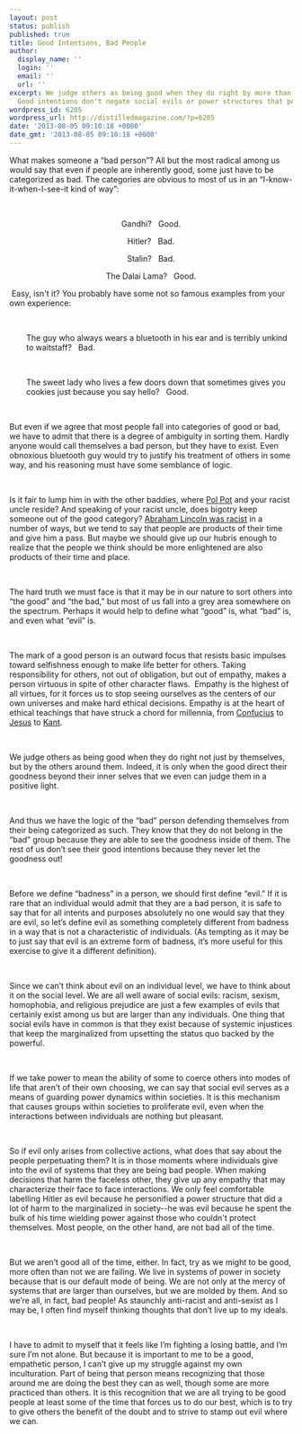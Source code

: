 ```yaml
---
layout: post
status: publish
published: true
title: Good Intentions, Bad People
author:
  display_name: ''
  login: ''
  email: ''
  url: ''
excerpt: We judge others as being good when they do right by more than themselves.
  Good intentions don't negate social evils or power structures that perpetuate them.
wordpress_id: 6205
wordpress_url: http://distilledmagazine.com/?p=6205
date: '2013-08-05 09:10:18 +0000'
date_gmt: '2013-08-05 09:10:18 +0000'
---
```

<p dir="ltr">What makes someone a “bad person”? All but the most radical among us would say that even if people are inherently good, some just have to be categorized as bad. The categories are obvious to most of us in an “I-know-it-when-I-see-it kind of way”:</p>
<p>&nbsp;</p>
<p dir="ltr" style="text-align: center;">Gandhi?   Good.</p>
<p dir="ltr" style="text-align: center;">Hitler?   Bad.</p>
<p dir="ltr" style="text-align: center;">Stalin?   Bad.</p>
<p dir="ltr" style="text-align: center;">The Dalai Lama?   Good.</p>
<p style="text-align: left;"> Easy, isn't it? You probably have some not so famous examples from your own experience:</p>
<p>&nbsp;</p>
<p dir="ltr" style="padding-left: 30px;">The guy who always wears a bluetooth in his ear and is terribly unkind to waitstaff?   Bad.</p>
<p>&nbsp;</p>
<p dir="ltr" style="padding-left: 30px;">The sweet lady who lives a few doors down that sometimes gives you cookies just because you say hello?   Good.</p>
<p dir="ltr" style="padding-left: 30px;">
<p>&nbsp;</p>
<p dir="ltr">But even if we agree that most people fall into categories of good or bad, we have to admit that there is a degree of ambiguity in sorting them. Hardly anyone would call themselves a bad person, but they have to exist. Even obnoxious bluetooth guy would try to justify his treatment of others in some way, and his reasoning must have some semblance of logic.</p>
<p>&nbsp;</p>
<p dir="ltr">Is it fair to lump him in with the other baddies, where <a href="http://distilledmagazine.com/wp-content/uploads/2013/08/Pol_Pot1" target="_blank">Pol Pot</a> and your racist uncle reside? And speaking of your racist uncle, does bigotry keep someone out of the good category? <a href="http://artsbeat.blogs.nytimes.com/2008/12/10/abraham-lincoln-racist/?_r=1" target="_blank">Abraham Lincoln was racist</a> in a number of ways, but we tend to say that people are products of their time and give him a pass. But maybe we should give up our hubris enough to realize that the people we think should be more enlightened are also products of their time and place.</p>
<p>&nbsp;</p>
<p dir="ltr">The hard truth we must face is that it may be in our nature to sort others into “the good” and “the bad,” but most of us fall into a grey area somewhere on the spectrum. Perhaps it would help to define what “good” is, what “bad” is, and even what “evil” is.</p>
<p>&nbsp;</p>
<p dir="ltr">The mark of a good person is an outward focus that resists basic impulses toward selfishness enough to make life better for others. Taking responsibility for others, not out of obligation, but out of empathy, makes a person virtuous in spite of other character flaws.  Empathy is the highest of all virtues, for it forces us to stop seeing ourselves as the centers of our own universes and make hard ethical decisions. Empathy is at the heart of ethical teachings that have struck a chord for millennia, from <a href="http://distilledmagazine.com/wp-content/uploads/2013/08/Confucius#Ethics1" target="_blank">Confucius</a> to <a href="http://distilledmagazine.com/wp-content/uploads/2013/08/?ql=2424628151" target="_blank">Jesus</a> to <a href="http://distilledmagazine.com/wp-content/uploads/2013/08/Categorical_imperative#The_Second_Formulation1" target="_blank">Kant</a>.</p>
<p dir="ltr">
<p>&nbsp;</p>
<p dir="ltr">We judge others as being good when they do right not just by themselves, but by the others around them. Indeed, it is only when the good direct their goodness beyond their inner selves that we even can judge them in a positive light.</p>
<p>&nbsp;</p>
<p dir="ltr">And thus we have the logic of the “bad” person defending themselves from their being categorized as such. They know that they do not belong in the “bad” group because they are able to see the goodness inside of them. The rest of us don’t see their good intentions because they never let the goodness out!</p>
<p>&nbsp;</p>
<p dir="ltr">Before we define “badness” in a person, we should first define “evil.” If it is rare that an individual would admit that they are a bad person, it is safe to say that for all intents and purposes absolutely no one would say that they are evil, so let’s define evil as something completely different from badness in a way that is not a characteristic of individuals. (As tempting as it may be to just say that evil is an extreme form of badness, it’s more useful for this exercise to give it a different definition).</p>
<p>&nbsp;</p>
<p dir="ltr">Since we can’t think about evil on an individual level, we have to think about it on the social level. We are all well aware of social evils: racism, sexism, homophobia, and religious prejudice are just a few examples of evils that certainly exist among us but are larger than any individuals. One thing that social evils have in common is that they exist because of systemic injustices that keep the marginalized from upsetting the status quo backed by the powerful.</p>
<p>&nbsp;</p>
<p dir="ltr">If we take power to mean the ability of some to coerce others into modes of life that aren’t of their own choosing, we can say that social evil serves as a means of guarding power dynamics within societies. It is this mechanism that causes groups within societies to proliferate evil, even when the interactions between individuals are nothing but pleasant.</p>
<p>&nbsp;</p>
<p dir="ltr">So if evil only arises from collective actions, what does that say about the people perpetuating them? It is in those moments where individuals give into the evil of systems that they are being bad people. When making decisions that harm the faceless other, they give up any empathy that may characterize their face to face interactions. We only feel comfortable labelling Hitler as evil because he personified a power structure that did a lot of harm to the marginalized in society--he was evil because he spent the bulk of his time wielding power against those who couldn't protect themselves. Most people, on the other hand, are not bad all of the time.</p>
<p>&nbsp;</p>
<p dir="ltr">But we aren’t good all of the time, either. In fact, try as we might to be good, more often than not we are failing. We live in systems of power in society because that is our default mode of being. We are not only at the mercy of systems that are larger than ourselves, but we are molded by them. And so we’re all, in fact, bad people! As staunchly anti-racist and anti-sexist as I may be, I often find myself thinking thoughts that don’t live up to my ideals.</p>
<p dir="ltr">
<p>&nbsp;</p>
<p>I have to admit to myself that it feels like I’m fighting a losing battle, and I’m sure I’m not alone. But because it is important to me to be a good, empathetic person, I can’t give up my struggle against my own inculturation. Part of being that person means recognizing that those around me are doing the best they can as well, though some are more practiced than others. It is this recognition that we are all trying to be good people at least some of the time that forces us to do our best, which is to try to give others the benefit of the doubt and to strive to stamp out evil where we can.</p>
<p>&nbsp;</p>

